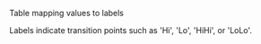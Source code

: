 Table mapping values to labels

Labels indicate transition points such as 'Hi', 'Lo', 'HiHi', or 'LoLo'.
